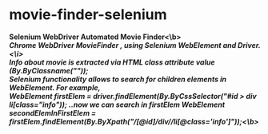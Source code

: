 # movie-finder-selenium
<b>Selenium WebDriver Automated Movie Finder<\b> \
<i>Chrome WebDriver MovieFinder , using Selenium WebElement and Driver.<\i> \
Info about movie is extracted via HTML class attribute value (By.ByClassname("<classname of needed element>"));\
Selenium functionality allows to search for children elements in WebElement.
For example,\
<b>WebElement firstElem = driver.findElement(By.ByCssSelector("#id > div li[class="info"));
..now we can search in firstElem 
WebElement secondElemInFirstElem = firstElem.findElement(By.ByXpath("/[@id]/div//li[@class='info']"));<\b>
